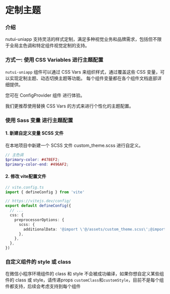 # 定制主题

### 介绍

nutui-uniapp 支持灵活的样式定制，满足多种视觉业务和品牌需求，包括但不限于全局主色调和特定组件视觉定制的支持。

### 方式一: 使用 CSS Variables 进行主题配置

`nutui-uniapp` 组件可以通过 CSS Vars 来组织样式，通过覆盖这些 CSS 变量，可以实现定制主题、动态切换主题等功能。 每个组件变量都在各个组件文档底部详细提供。

您可在 ConfigProvider 组件 进行体验。

我们更推荐使用替换 CSS Vars 的方式来进行个性化的主题配置。

### 使用 Sass 变量 进行主题配置

#### 1. 新建自定义变量 SCSS 文件
在本地项目中新建一个 SCSS 文件 custom_theme.scss 进行自定义。

  ```scss
  // 主色调
$primary-color: #478EF2;
$primary-color-end: #496AF2;
  ```
#### 2. 修改 vite配置文件

```ts
// vite.config.ts
import { defineConfig } from 'vite'

// https://vitejs.dev/config/
export default defineConfig({
  // ...
  css: {
    preprocessorOptions: {
      scss: {
        additionalData: '@import \'@/assets/custom_theme.scss\';@import \'nutui-uniapp/styles/variables.scss\';',
      },
    },
  },
})
```

### 自定义组件的 style 或 class

在微信小程序环境组件的 class 和 style 不会被成功编译，如果你想自定义某些组件的 class 或 style，请传递props `customClass`和`customStyle`，目前不是每个组件都支持，后续会考虑支持到每个组件
